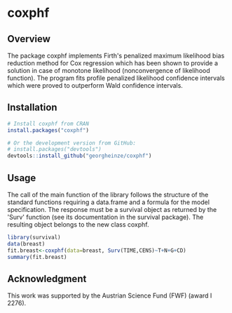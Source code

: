 # coxphf

## Overview

The package coxphf implements Firth's penalized maximum likelihood bias reduction method for Cox regression
which has been shown to provide a solution in case of monotone likelihood (nonconvergence of likelihood function).
The program fits profile penalized likelihood confidence intervals which were proved to outperform
Wald confidence intervals.

## Installation
```r
# Install coxphf from CRAN
install.packages("coxphf")

# Or the development version from GitHub:
# install.packages("devtools")
devtools::install_github("georgheinze/coxphf")
```

## Usage
The call of the main function of the library follows the structure of the standard functions requiring a data.frame and a formula for the model specification. 
The response must be a survival object as returned by the 'Surv' function (see its documentation in the survival package).
The resulting object belongs to the new class coxphf.

```r
library(survival)
data(breast)
fit.breast<-coxphf(data=breast, Surv(TIME,CENS)~T+N+G+CD)
summary(fit.breast)
```

## Acknowledgment

This work was supported by the Austrian Science Fund (FWF) (award I 2276).
